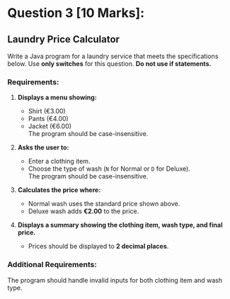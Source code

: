 # Question 3 [10 Marks]:  
## Laundry Price Calculator

Write a Java program for a laundry service that meets the specifications below. Use **only switches** for this question. **Do not use if statements.**

### Requirements:

1. **Displays a menu showing:**  
   - Shirt (€3.00)  
   - Pants (€4.00)  
   - Jacket (€6.00)  
   The program should be case-insensitive.

2. **Asks the user to:**  
   - Enter a clothing item.  
   - Choose the type of wash (`N` for Normal or `D` for Deluxe).  
   The program should be case-insensitive.

3. **Calculates the price where:**  
   - Normal wash uses the standard price shown above.  
   - Deluxe wash adds **€2.00** to the price.  

4. **Displays a summary showing the clothing item, wash type, and final price.**  
   - Prices should be displayed to **2 decimal places**.  

### Additional Requirements:  
The program should handle invalid inputs for both clothing item and wash type.

